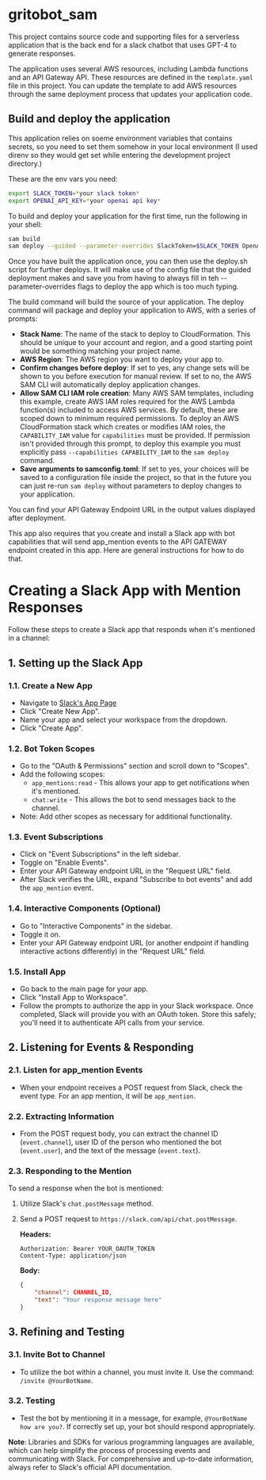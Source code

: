 # gritobot_sam

This project contains source code and supporting files for a serverless application that is the back end for a slack chatbot that uses GPT-4 to generate responses.

The application uses several AWS resources, including Lambda functions and an API Gateway API. These resources are defined in the `template.yaml` file in this project. You can update the template to add AWS resources through the same deployment process that updates your application code.


## Build and deploy the application
This application relies on soeme environment variables that contains secrets, so you need to set them somehow in your local environment (I used direnv so they would get set while entering the development project directory.)

These are the env vars you need:
```bash
export SLACK_TOKEN=*your slack token*
export OPENAI_API_KEY=*your openai api key*
```

To build and deploy your application for the first time, run the following in your shell:

```bash
sam build
sam deploy --guided --parameter-overrides SlackToken=$SLACK_TOKEN OpenAIAPIKey=$OPENAI_API_KEY
```

Once you have built the application once, you can then use the deploy.sh script for further deploys. It will make use of the config file that the guided deployment makes and save you from having to always fill in teh --parameter-overrides flags to deploy the app which is too much typing.

The build command will build the source of your application. The deploy command will package and deploy your application to AWS, with a series of prompts:

* **Stack Name**: The name of the stack to deploy to CloudFormation. This should be unique to your account and region, and a good starting point would be something matching your project name.
* **AWS Region**: The AWS region you want to deploy your app to.
* **Confirm changes before deploy**: If set to yes, any change sets will be shown to you before execution for manual review. If set to no, the AWS SAM CLI will automatically deploy application changes.
* **Allow SAM CLI IAM role creation**: Many AWS SAM templates, including this example, create AWS IAM roles required for the AWS Lambda function(s) included to access AWS services. By default, these are scoped down to minimum required permissions. To deploy an AWS CloudFormation stack which creates or modifies IAM roles, the `CAPABILITY_IAM` value for `capabilities` must be provided. If permission isn't provided through this prompt, to deploy this example you must explicitly pass `--capabilities CAPABILITY_IAM` to the `sam deploy` command.
* **Save arguments to samconfig.toml**: If set to yes, your choices will be saved to a configuration file inside the project, so that in the future you can just re-run `sam deploy` without parameters to deploy changes to your application.

You can find your API Gateway Endpoint URL in the output values displayed after deployment.

This app also requires that you create and install a Slack app with bot capabilities that will send app_mention events to the API GATEWAY endpoint created in this app. Here are general instructions for how to do that.

# Creating a Slack App with Mention Responses

Follow these steps to create a Slack app that responds when it's mentioned in a channel:

## 1. Setting up the Slack App

### 1.1. Create a New App

- Navigate to [Slack's App Page](https://api.slack.com/apps)
- Click "Create New App".
- Name your app and select your workspace from the dropdown.
- Click "Create App".

### 1.2. Bot Token Scopes

- Go to the "OAuth & Permissions" section and scroll down to "Scopes".
- Add the following scopes:
  - `app_mentions:read` - This allows your app to get notifications when it's mentioned.
  - `chat:write` - This allows the bot to send messages back to the channel.
- Note: Add other scopes as necessary for additional functionality.

### 1.3. Event Subscriptions

- Click on "Event Subscriptions" in the left sidebar.
- Toggle on "Enable Events".
- Enter your API Gateway endpoint URL in the "Request URL" field.
- After Slack verifies the URL, expand "Subscribe to bot events" and add the `app_mention` event.

### 1.4. Interactive Components (Optional)

- Go to "Interactive Components" in the sidebar.
- Toggle it on.
- Enter your API Gateway endpoint URL (or another endpoint if handling interactive actions differently) in the "Request URL" field.

### 1.5. Install App

- Go back to the main page for your app.
- Click "Install App to Workspace".
- Follow the prompts to authorize the app in your Slack workspace. Once completed, Slack will provide you with an OAuth token. Store this safely; you'll need it to authenticate API calls from your service.

## 2. Listening for Events & Responding

### 2.1. Listen for app_mention Events

- When your endpoint receives a POST request from Slack, check the event type. For an app mention, it will be `app_mention`.

### 2.2. Extracting Information

- From the POST request body, you can extract the channel ID (`event.channel`), user ID of the person who mentioned the bot (`event.user`), and the text of the message (`event.text`).

### 2.3. Responding to the Mention

To send a response when the bot is mentioned:

1. Utilize Slack's `chat.postMessage` method.
2. Send a POST request to `https://slack.com/api/chat.postMessage`.

   **Headers:**
   ```
   Authorization: Bearer YOUR_OAUTH_TOKEN
   Content-Type: application/json
   ```
   
   **Body:**
   ```json
   {
       "channel": CHANNEL_ID,
       "text": "Your response message here"
   }
   ```

## 3. Refining and Testing

### 3.1. Invite Bot to Channel

- To utilize the bot within a channel, you must invite it. Use the command: `/invite @YourBotName`.

### 3.2. Testing

- Test the bot by mentioning it in a message, for example, `@YourBotName how are you?`. If correctly set up, your bot should respond appropriately.

**Note**: Libraries and SDKs for various programming languages are available, which can help simplify the process of processing events and communicating with Slack. For comprehensive and up-to-date information, always refer to Slack's official API documentation.

